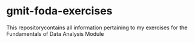 # gmit-foda-exercises
This repositorycontains all information pertaining to my exercises for the Fundamentals of Data Analysis Module
